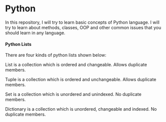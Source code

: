 # Python

In this repository, I will try to learn basic concepts of Python language.
I will try to learn about methods, classes, OOP and other common issues that you should learn in any language.

#### Python Lists

There are four kinds of python lists shown below:

List is a collection which is ordered and changeable. Allows duplicate members.

Tuple is a collection which is ordered and unchangeable. Allows duplicate members.

Set is a collection which is unordered and unindexed. No duplicate members.

Dictionary is a collection which is unordered, changeable and indexed. No duplicate members.
